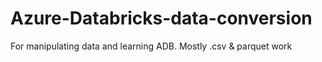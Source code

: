 # Azure-Databricks-data-conversion
For manipulating data and learning ADB. Mostly .csv &amp; parquet work
